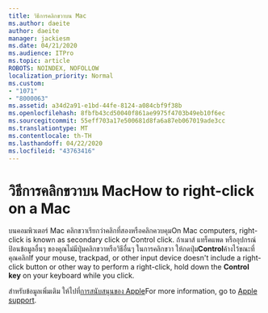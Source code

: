 ```yaml
---
title: วิธีการคลิกขวาบน Mac
ms.author: daeite
author: daeite
manager: jackiesm
ms.date: 04/21/2020
ms.audience: ITPro
ms.topic: article
ROBOTS: NOINDEX, NOFOLLOW
localization_priority: Normal
ms.custom:
- "1071"
- "8000063"
ms.assetid: a34d2a91-e1bd-44fe-8124-a084cbf9f38b
ms.openlocfilehash: 8fbfb43cd50040f861ae9975f4703b49eb10f6ec
ms.sourcegitcommit: 55eff703a17e500681d8fa6a87eb067019ade3cc
ms.translationtype: MT
ms.contentlocale: th-TH
ms.lasthandoff: 04/22/2020
ms.locfileid: "43763416"
---
```

# <a name="how-to-right-click-on-a-mac"></a><span data-ttu-id="8df96-102">วิธีการคลิกขวาบน Mac</span><span class="sxs-lookup"><span data-stu-id="8df96-102">How to right-click on a Mac</span></span>

<span data-ttu-id="8df96-103">บนคอมพิวเตอร์ Mac คลิกขวาเรียกว่าคลิกที่สองหรือคลิกควบคุม</span><span class="sxs-lookup"><span data-stu-id="8df96-103">On Mac computers, right-click is known as secondary click or Control click.</span></span> <span data-ttu-id="8df96-104">ถ้าเมาส์ แทร็คแพด หรืออุปกรณ์ป้อนข้อมูลอื่นๆ ของคุณไม่มีปุ่มคลิกขวาหรือวิธีอื่นๆ ในการคลิกขวา ให้กดปุ่ม**Control**ค้างไว้ขณะที่คุณคลิก</span><span class="sxs-lookup"><span data-stu-id="8df96-104">If your mouse, trackpad, or other input device doesn't include a right-click button or other way to perform a right-click, hold down the **Control key** on your keyboard while you click.</span></span>
  
<span data-ttu-id="8df96-105">สําหรับข้อมูลเพิ่มเติม ให้ไปที่[การสนับสนุนของ Apple](https://go.microsoft.com/fwlink/?linkid=2022220&amp;clcid=0x409)</span><span class="sxs-lookup"><span data-stu-id="8df96-105">For more information, go to [Apple support](https://go.microsoft.com/fwlink/?linkid=2022220&amp;clcid=0x409).</span></span>
  